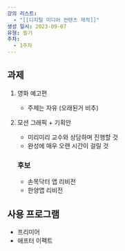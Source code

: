 ```yaml
---
강의 리스트:
  - "[[디지털 미디어 컨텐츠 제작]]"
생성 일시: 2023-09-07
유형: 필기
주차:
  - 1주차
---
```

## 과제

1. 영화 예고편
    - 주제는 자유 (오래된거 비추)
2. 모션 그래픽 + 기획안
    
    - 미리미리 교수와 상담하며 진행할 것
    - 완성에 매우 오랜 시간이 걸릴 것
    
    ### 후보
    
    - 손목닥터 앱 리비전
    - 한양앱 리비전

  

## 사용 프로그램

- 프리미어
- 애프터 이펙트